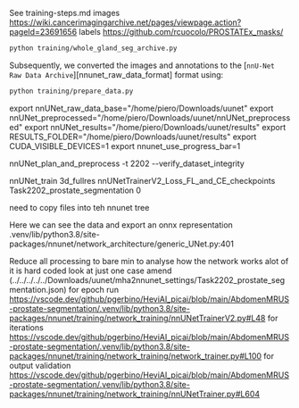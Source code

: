 See training-steps.md
images https://wiki.cancerimagingarchive.net/pages/viewpage.action?pageId=23691656
labels https://github.com/rcuocolo/PROSTATEx_masks/

```bash
python training/whole_gland_seg_archive.py
```

Subsequently, we converted the images and annotations to the [`nnU-Net Raw Data Archive`][nnunet_raw_data_format] format using:

```bash
python training/prepare_data.py
```


export nnUNet_raw_data_base="/home/piero/Downloads/uunet"
export nnUNet_preprocessed="/home/piero/Downloads/uunet/nnUNet_preprocessed"
export nnUNet_results="/home/piero/Downloads/uunet/results"
export RESULTS_FOLDER="/home/piero/Downloads/uunet/results"
export CUDA_VISIBLE_DEVICES=1
export nnunet_use_progress_bar=1

nnUNet_plan_and_preprocess -t 2202 --verify_dataset_integrity

nnUNet_train 3d_fullres nnUNetTrainerV2_Loss_FL_and_CE_checkpoints Task2202_prostate_segmentation 0

need to copy files into teh nnunet tree

Here we can see the data and export an onnx representation
.venv/lib/python3.8/site-packages/nnunet/network_architecture/generic_UNet.py:401

Reduce all processing to bare min to analyse how the network works
alot of it is hard coded
look at just one case
amend (../../../../../Downloads/uunet/mha2nnunet_settings/Task2202_prostate_segmentation.json)
for epoch run https://vscode.dev/github/pgerbino/HeviAI_picai/blob/main/AbdomenMRUS-prostate-segmentation/.venv/lib/python3.8/site-packages/nnunet/training/network_training/nnUNetTrainerV2.py#L48
for iterations https://vscode.dev/github/pgerbino/HeviAI_picai/blob/main/AbdomenMRUS-prostate-segmentation/.venv/lib/python3.8/site-packages/nnunet/training/network_training/network_trainer.py#L100
for output validation https://vscode.dev/github/pgerbino/HeviAI_picai/blob/main/AbdomenMRUS-prostate-segmentation/.venv/lib/python3.8/site-packages/nnunet/training/network_training/nnUNetTrainer.py#L604
